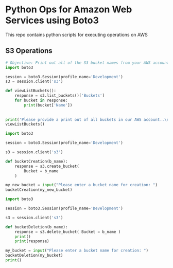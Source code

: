 # Python Ops for Amazon Web Services using Boto3
This repo contains python scripts for executing operations on AWS

## S3 Operations 
```python
# Objective: Print out all of the S3 bucket names from your AWS account. 
import boto3

session = boto3.Session(profile_name='Development')
s3 = session.client('s3')

def viewListBuckets():
    response = s3.list_buckets()['Buckets']
    for bucket in response:
        print(bucket['Name'])
    
    
print('Please provide a print out of all buckets in our AWS account..\n')
viewListBuckets()
```

```python
import boto3

session = boto3.Session(profile_name='Development')

s3 = session.client('s3')

def bucketCreation(b_name):
    response = s3.create_bucket(
        Bucket = b_name
    )

my_new_bucket = input("Please enter a bucket name for creation: ")
bucketCreation(my_new_bucket)
```

```python
import boto3

session = boto3.Session(profile_name='Development')

s3 = session.client('s3')

def bucketDeletion(b_name):
    response = s3.delete_bucket( Bucket = b_name )
    print()
    print(response)

my_bucket = input("Please enter a bucket name for creation: ")
bucketDeletion(my_bucket)
print()
```
